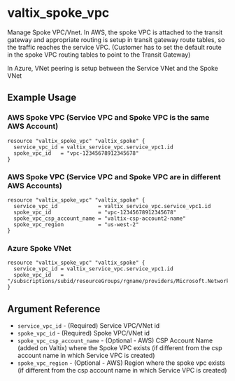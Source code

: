 # valtix_spoke_vpc

Manage Spoke VPC/Vnet. In AWS, the spoke VPC is attached to the transit gateway and appropriate routing is setup in transit gateway route tables, so the traffic reaches the service VPC. (Customer has to set the default route in the spoke VPC routing tables to point to the Transit Gateway)

In Azure, VNet peering is setup between the Service VNet and the Spoke VNet

## Example Usage

### AWS Spoke VPC (Service VPC and Spoke VPC is the same AWS Account)
```hcl
resource "valtix_spoke_vpc" "valtix_spoke" {
  service_vpc_id = valtix_service_vpc.service_vpc1.id
  spoke_vpc_id   = "vpc-12345678912345678"
}
```

### AWS Spoke VPC (Service VPC and Spoke VPC are in different AWS Accounts)
```hcl
resource "valtix_spoke_vpc" "valtix_spoke" {
  service_vpc_id             = valtix_service_vpc.service_vpc1.id
  spoke_vpc_id               = "vpc-12345678912345678"
  spoke_vpc_csp_account_name = "valtix-csp-account2-name"
  spoke_vpc_region           = "us-west-2"
}
```

### Azure Spoke VNet
```
resource "valtix_spoke_vpc" "valtix_spoke" {
  service_vpc_id = valtix_service_vpc.service_vpc1.id
  spoke_vpc_id   = "/subscriptions/subid/resourceGroups/rgname/providers/Microsoft.Network/virtualNetworks/spoke1"
}
```

## Argument Reference

* `service_vpc_id` - (Required) Service VPC/VNet id
* `spoke_vpc_id` - (Required) Spoke VPC/VNet id
* `spoke_vpc_csp_account_name` - (Optional - AWS) CSP Account Name (added on Valtix) where the Spoke VPC exists (if different from the csp account name in which Service VPC is created)
* `spoke_vpc_region` - (Optional - AWS) Region where the spoke vpc exists (if different from the csp account name in which Service VPC is created)

